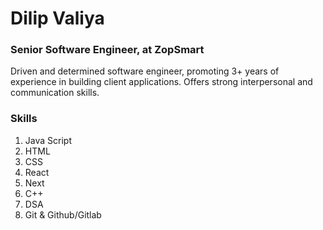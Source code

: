 # Dilip Valiya
### Senior Software Engineer, at ZopSmart

Driven and determined software engineer, promoting 3+ years of experience in building client applications. Offers strong interpersonal and communication skills.

### Skills
1. Java Script
2. HTML
3. CSS
4. React
5. Next
6. C++
7. DSA
8. Git & Github/Gitlab
